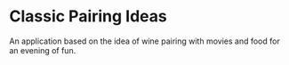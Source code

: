 # Classic Pairing Ideas
An application based on the idea of wine pairing with movies and food for an evening of fun.
